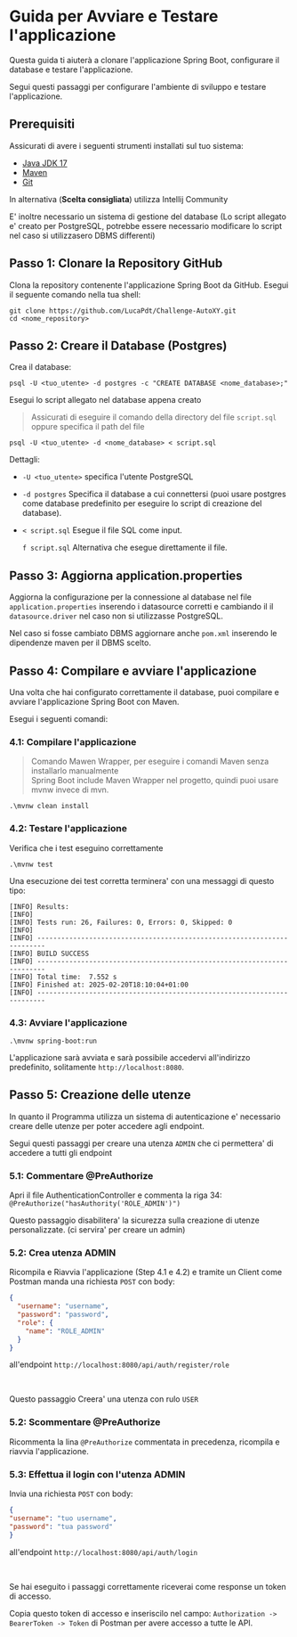 # Guida per Avviare e Testare l'applicazione

Questa guida ti aiuterà a clonare l'applicazione Spring Boot, configurare il database e testare l'applicazione. 

Segui questi passaggi per configurare l'ambiente di sviluppo e testare l'applicazione.

## Prerequisiti

Assicurati di avere i seguenti strumenti installati sul tuo sistema:

- [Java JDK 17](https://adoptopenjdk.net/)
- [Maven](https://maven.apache.org/download.cgi)
- [Git](https://git-scm.com/)

In alternativa (__Scelta consigliata__) utilizza Intellij Community

E' inoltre necessario un sistema di gestione del database (Lo script allegato e' creato per PostgreSQL, potrebbe essere necessario modificare lo script nel caso si utilizzasero DBMS differenti)

## Passo 1: Clonare la Repository GitHub

Clona la repository contenente l'applicazione Spring Boot da GitHub. Esegui il seguente comando nella tua shell:

```
git clone https://github.com/LucaPdt/Challenge-AutoXY.git
cd <nome_repository>
```

## Passo 2: Creare il Database (Postgres)

Crea il database:

```
psql -U <tuo_utente> -d postgres -c "CREATE DATABASE <nome_database>;"
```

Esegui lo script allegato nel database appena creato

> Assicurati di eseguire il comando della directory del file `script.sql` oppure specifica il path del file

```
psql -U <tuo_utente> -d <nome_database> < script.sql
```

Dettagli:

- `-U <tuo_utente>` specifica l'utente PostgreSQL
- `-d postgres` Specifica il database a cui connettersi (puoi usare postgres come database predefinito per eseguire lo script di creazione del database).
- `< script.sql` Esegue il file SQL come input.
    
  `f script.sql` Alternativa che esegue direttamente il file.

## Passo 3: Aggiorna application.properties

Aggiorna la configurazione per la connessione al database nel file `application.properties` inserendo i datasource corretti e cambiando il il `datasource.driver` nel caso non si utilizzasse PostgreSQL.

Nel caso si fosse cambiato DBMS aggiornare anche `pom.xml` inserendo le dipendenze maven per il DBMS scelto.

## Passo 4: Compilare e avviare l'applicazione

Una volta che hai configurato correttamente il database, puoi compilare e avviare l'applicazione Spring Boot con Maven.

Esegui i seguenti comandi:

### 4.1: Compilare l'applicazione

> Comando Mawen Wrapper, per eseguire i comandi Maven senza installarlo manualmente </br> Spring Boot include Maven Wrapper nel progetto, quindi puoi usare mvnw invece di mvn.


```
.\mvnw clean install
```

### 4.2: Testare l'applicazione

Verifica che i test eseguino correttamente

```
.\mvnw test
```

Una esecuzione dei test corretta terminera' con una messaggi di questo tipo:

```
[INFO] Results:
[INFO]
[INFO] Tests run: 26, Failures: 0, Errors: 0, Skipped: 0
[INFO]
[INFO] ------------------------------------------------------------------------
[INFO] BUILD SUCCESS
[INFO] ------------------------------------------------------------------------
[INFO] Total time:  7.552 s
[INFO] Finished at: 2025-02-20T18:10:04+01:00
[INFO] ------------------------------------------------------------------------

```

### 4.3: Avviare l'applicazione

```
.\mvnw spring-boot:run
```
L'applicazione sarà avviata e sarà possibile accedervi all'indirizzo predefinito, solitamente `http://localhost:8080`.

## Passo 5: Creazione delle utenze

In quanto il Programma utilizza un sistema di autenticazione e' necessario creare delle utenze per poter accedere agli endpoint.

Segui questi passaggi per creare una utenza `ADMIN` che ci permettera' di accedere a tutti gli endpoint

### 5.1: Commentare @PreAuthorize

Apri il file AuthenticationController e commenta la riga 34: `@PreAuthorize("hasAuthority('ROLE_ADMIN')")`

Questo passaggio disabilitera' la sicurezza sulla creazione di utenze personalizzate. (ci servira' per creare un admin)

### 5.2: Crea utenza ADMIN

Ricompila e Riavvia l'applicazione (Step 4.1 e 4.2) e tramite un Client come Postman manda una richiesta `POST` con body:

```json
{
  "username": "username",
  "password": "password",
  "role": {
    "name": "ROLE_ADMIN"
  }
}
```

all'endpoint `http://localhost:8080/api/auth/register/role`

<br>

Questo passaggio Creera' una utenza con rulo `USER`

### 5.2: Scommentare @PreAuthorize

Ricommenta la lina `@PreAuthorize` commentata in precedenza, ricompila e riavvia l'applicazione.

### 5.3: Effettua il login con l'utenza ADMIN

Invia una richiesta `POST` con body:
```json
{
"username": "tuo username",
"password": "tua password"
}
```

all'endpoint `http://localhost:8080/api/auth/login`

<br>

Se hai eseguito i passaggi correttamente riceverai come response un token di accesso.

Copia questo token di accesso e inseriscilo nel campo: `Authorization -> BearerToken -> Token` di Postman per avere accesso a tutte le API.